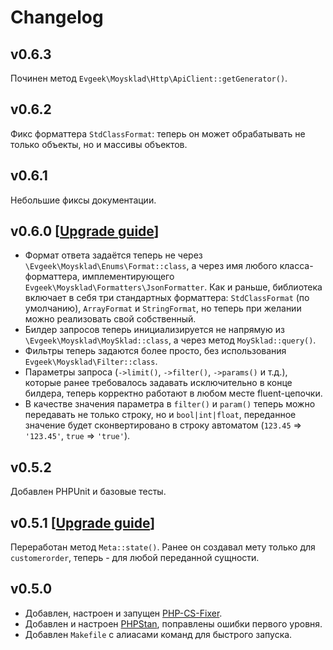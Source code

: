 # Changelog

## v0.6.3

Починен метод `Evgeek\Moysklad\Http\ApiClient::getGenerator()`.

## v0.6.2

Фикс форматтера `StdClassFormat`: теперь он может обрабатывать не только объекты, но и массивы объектов.

## v0.6.1

Небольшие фиксы документации.

## v0.6.0 [[Upgrade guide](/UPGRADE.md#v060-changelog)]

* Формат ответа задаётся теперь не через `\Evgeek\Moysklad\Enums\Format::class`, а через имя любого класса-форматтера, имплементирующего `Evgeek\Moysklad\Formatters\JsonFormatter`. Как и раньше, библиотека включает в себя три стандартных форматтера: `StdClassFormat` (по умолчанию), `ArrayFormat` и `StringFormat`, но теперь при желании можно реализовать свой собственный.
* Билдер запросов теперь инициализируется не напрямую из `\Evgeek\Moysklad\MoySklad::class`, а через метод `MoySklad::query()`.
* Фильтры теперь задаются более просто, без использования `Evgeek\Moysklad\Filter::class`.
* Параметры запроса (`->limit()`, `->filter()`, `->params()` и т.д.), которые ранее требовалось задавать исключительно в конце билдера, теперь корректно работают в любом месте fluent-цепочки.
* В качестве значения параметра в `filter()` и `param()` теперь можно передавать не только строку, но и `bool|int|float`, переданное значение будет сконвертировано в строку автоматом (`123.45` => `'123.45'`, `true` => `'true'`).

## v0.5.2

Добавлен PHPUnit и базовые тесты.

## v0.5.1 [[Upgrade guide](/UPGRADE.md#v051-changelog)]

Переработан метод `Meta::state()`. Ранее он создавал мету только для `customerorder`, теперь - для любой переданной сущности.

## v0.5.0
* Добавлен, настроен и запущен [PHP-CS-Fixer](https://github.com/PHP-CS-Fixer/PHP-CS-Fixer).
* Добавлен и настроен [PHPStan](https://github.com/phpstan/phpstan), поправлены ошибки первого уровня.
* Добавлен `Makefile` с алиасами команд для быстрого запуска.